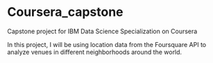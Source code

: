 # Coursera_capstone
Capstone project for IBM Data Science Specialization on Coursera

In this project, I will be using location data from the Foursquare API to analyze venues in different neighborhoods around the world. 
